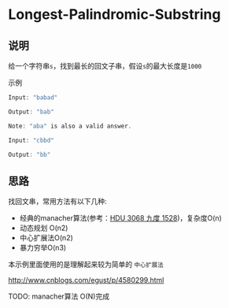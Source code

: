 # Longest-Palindromic-Substring

## 说明

给一个字符串`s`，找到最长的回文子串，假设`s`的最大长度是`1000`

示例

```js
Input: "babad"

Output: "bab"

Note: "aba" is also a valid answer.
```

```js
Input: "cbbd"

Output: "bb"
```

## 思路

找回文串，常用方法有以下几种:

* 经典的manacher算法(参考：[HDU 3068 九度 1528](http://www.acmerblog.com/hdu-3068-4847.html))，复杂度O(n)
* 动态规划 O(n2)
* 中心扩展法O(n2)
* 暴力穷举O(n3)

本示例里面使用的是理解起来较为简单的 `中心扩展法`

http://www.cnblogs.com/egust/p/4580299.html

TODO: manacher算法 O(N)完成

